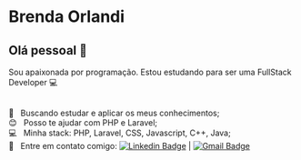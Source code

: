 # Brenda Orlandi

## Olá pessoal 👋
Sou apaixonada por programação.
Estou estudando para ser uma FullStack Developer :computer:

 <br/> :purple_heart: &nbsp; Buscando estudar e aplicar os meus conhecimentos;
 <br/> :blush: &nbsp; Posso te ajudar com PHP  e Laravel;
 <br/> :computer: &nbsp; Minha stack: PHP, Laravel, CSS, Javascript, C++, Java;
 <br/> :email: &nbsp; Entre em contato comigo: [![Linkedin Badge](https://img.shields.io/badge/-BrendaOrlandi-blue?style=flat-square&logo=Linkedin&logoColor=white&link=https://www.linkedin.com/in/brenda-orlandi/)](https://www.linkedin.com/in/brenda-orlandi/) 
| 
[![Gmail Badge](https://img.shields.io/badge/-brendasouzaorlandi@gmail.com-c14438?style=flat-square&logo=Gmail&logoColor=white&link=mailto:brendasouzaorlandi@gmail.com)](mailto:brendasouzaorlandi@gmail.com)

```
